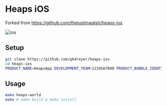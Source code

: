 # Heaps iOS
Forked from https://github.com/thejustinwalsh/heaps-ios

![ios](https://github.com/qkdreyer/heaps-ios/workflows/ios/badge.svg?branch=master)

## Setup

```sh
git clone https://github.com/qkdreyer/heaps-ios
cd heaps-ios
PRODUCT_NAME=HeapsApp DEVELOPMENT_TEAM=1234567890 PRODUCT_BUNDLE_IDENTIFIER=io.heaps.app make init
```

## Usage

```sh
make heaps-world
make # make build & make install
```
